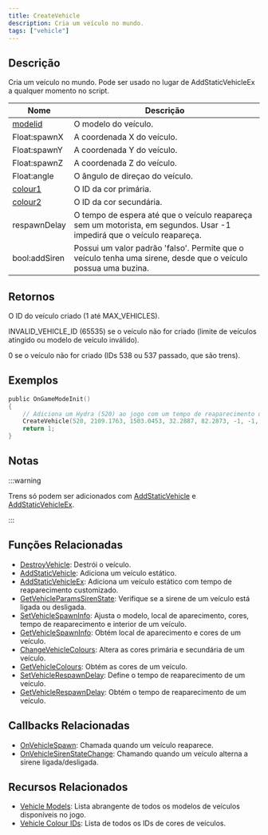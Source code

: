```yaml
---
title: CreateVehicle
description: Cria um veículo no mundo.
tags: ["vehicle"]
---
```


## Descrição

Cria um veículo no mundo. Pode ser usado no lugar de AddStaticVehicleEx a qualquer momento no script.

| Nome                                   | Descrição                                                                                                          |
| -------------------------------------- | -------------------------------------------------------------------------------------------------------------------- |
| [modelid](../resources/vehicleid)      | O modelo do veículo.                                                                                           |
| Float:spawnX                           | A coordenada X do veículo.                                                                                    |
| Float:spawnY                           | A coordenada Y do veículo.                                                                                    |
| Float:spawnZ                           | A coordenada Z do veículo.                                                                                    |
| Float:angle                            | O ângulo de direçao do veículo.                                                                                    |
| [colour1](../resources/vehiclecolorid) | O ID da cor primária.                                                                                                |
| [colour2](../resources/vehiclecolorid) | O ID da cor secundária.                                                                                              |
| respawnDelay                           | O tempo de espera até que o veículo reapareça sem um motorista, em segundos. Usar -1 impedirá que o veículo reapareça. |
| bool:addSiren                          | Possui um valor padrão 'falso'. Permite que o veículo tenha uma sirene, desde que o veículo possua uma buzina.                  |

## Retornos

O ID do veículo criado (1 até MAX_VEHICLES).

INVALID_VEHICLE_ID (65535) se o veículo não for criado (limite de veículos atingido ou modelo de veículo inválido).

0 se o veículo não for criado (IDs 538 ou 537 passado, que são trens).

## Exemplos

```c
public OnGameModeInit()
{
    // Adiciona um Hydra (520) ao jogo com um tempo de reaparecimento de 60 segundos
    CreateVehicle(520, 2109.1763, 1503.0453, 32.2887, 82.2873, -1, -1, 60);
    return 1;
}
```

## Notas

:::warning

Trens só podem ser adicionados com [AddStaticVehicle](AddStaticVehicle) e [AddStaticVehicleEx](AddStaticVehicleEx).

:::

## Funções Relacionadas

- [DestroyVehicle](DestroyVehicle): Destrói o veículo.
- [AddStaticVehicle](AddStaticVehicle): Adiciona um veículo estático.
- [AddStaticVehicleEx](AddStaticVehicleEx): Adiciona um veículo estático com tempo de reaparecimento customizado.
- [GetVehicleParamsSirenState](GetVehicleParamsSirenState): Verifique se a sirene de um veículo está ligada ou desligada.
- [SetVehicleSpawnInfo](SetVehicleSpawnInfo): Ajusta o modelo, local de aparecimento, cores, tempo de reaparecimento e interior de um veículo.
- [GetVehicleSpawnInfo](GetVehicleSpawnInfo): Obtém local de aparecimento e cores de um veículo. 
- [ChangeVehicleColours](ChangeVehicleColours): Altera as cores primária e secundária de um veículo.
- [GetVehicleColours](GetVehicleColours): Obtém as cores de um veículo.
- [SetVehicleRespawnDelay](SetVehicleRespawnDelay): Define o tempo de reaparecimento de um veículo.
- [GetVehicleRespawnDelay](GetVehicleRespawnDelay): Obtém o tempo de reaparecimento de um veículo.

## Callbacks Relacionadas

- [OnVehicleSpawn](../callbacks/OnVehicleSpawn): Chamada quando um veículo reaparece.
- [OnVehicleSirenStateChange](../callbacks/OnVehicleSirenStateChange): Chamando quando um veículo alterna a sirene ligada/desligada.

## Recursos Relacionados

- [Vehicle Models](../resources/vehicleid): Lista abrangente de todos os modelos de veículos disponíveis no jogo.
- [Vehicle Colour IDs](../resources/vehiclecolorid): Lista de todos os IDs de cores de veículos.

